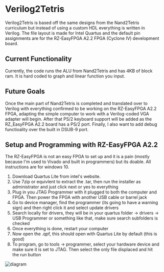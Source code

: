 # Verilog2Tetris
Verilog2Tetris is based off the same designs from the Nand2Tetris curriculum but instead of using a custom HDL everything is written in Verilog. The file layout is made for Intel Quartus and the default pin assignments are for the RZ-EasyFPGA A2.2 FPGA (Cyclone IV) development board.

## Current Functionality
Currently, the code runs the ALU from Nand2Tetris and has 4KB of block ram. It is hard coded to graph and linear function you input.

## Future Goals
Once the main part of Nand2Tetris is completed and translated over to Verilog with everything confirmed to be working on the RZ-EasyFPGA A2.2 FPGA, adapting the simple computer to work with a Verilog-coded VGA adapter will begin. After that PS/2 keyboard support will be added as the RZ_EasyFPGA A2.2 board has a PS/2 port. Finally, I also want to add debug functioality over the built in DSUB-9 port.

## Setup and Programming with RZ-EasyFPGA A2.2
The RZ-EasyFPGA is not an easy FPGA to set up and it is a pain (mostly because I'm used to Vivado and built in programmers) but its doable. All instructions are for windows 10.
1. Download Quartus Lite from intel's website.
2. Use 7zip or equivlent to extract the .tar, then run the installer as administrator and just click next or yes to everything
3. Plug in you JTAG Programmer with it plugged to both the computer and FPGA. Then power the FPGA with another USB cable or barrel jack
4. Go to device manager, find the programmer (its going to have a warning sign) and then right click it and select update drivers
5. Search locally for drivers, they will be in your quartus folder -> drivers -> USB Programmer or something like that, make sure search subfolders is checked
6. Once everything is done, restart your computer
7. Now open the .qpf, this should open with Quartus Lite by default (this is good)
8. To program, go to tools -> programmer, select your hardware device and make sure it is set to JTAG. Then select the only file displaced and hit the run button 

![diagram](https://docs.google.com/drawings/d/e/2PACX-1vThhPI7H7_1E36BgRAzLkUydulztc1dD9MvsmBA6jBnoDiTIOIBJGaJPRUbA1Rsx93hKw9AE3IByAk6/pub?w=4512&h=2448)
